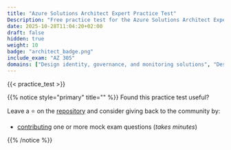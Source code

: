 ```yaml
---
title: "Azure Solutions Architect Expert Practice Test"
Description: "Free practice test for the Azure Solutions Architect Expert Certification Exam."
date: 2025-10-28T11:04:20+02:00
draft: false
hidden: true
weight: 10
badge: "architect_badge.png"
include_exam: "AZ 305"
domains: ["Design identity, governance, and monitoring solutions", "Design data storage solutions", "Design business continuity solutions", "Design infrastructure solutions"]
---
```


{{< practice_test >}}

{{% notice style="primary" title="" %}}
Found this practice test useful?

Leave a &#x2B50; on the [repository](https://github.com/marconipoveda/az-certified) and consider giving back to the community by:
- [contributing](https://github.com/marconipoveda/az-certified/blob/master/CONTRIBUTING.md) one or more mock exam questions (*takes minutes*)

{{% /notice %}}